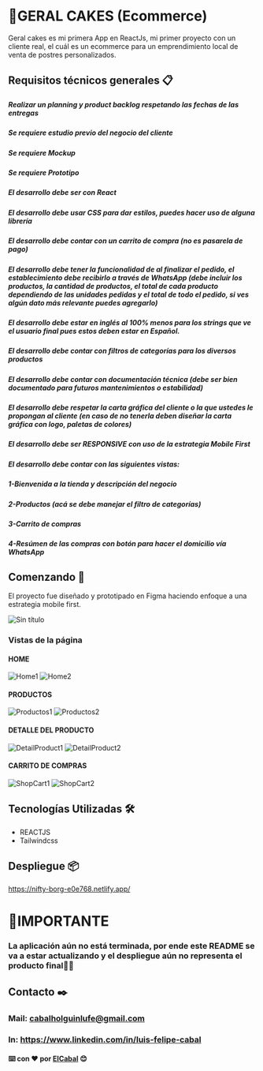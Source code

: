 # :cupcake:GERAL CAKES (Ecommerce)

Geral cakes es mi primera App en ReactJs, mi primer proyecto con un cliente real, el cuál es un ecommerce para un emprendimiento local de venta de postres personalizados.

## Requisitos técnicos generales 📋
##### Realizar un planning y product backlog respetando las fechas de las entregas
##### Se requiere estudio previo del negocio del cliente
##### Se requiere Mockup
##### Se requiere Prototipo
##### El desarrollo debe ser con React
##### El desarrollo debe usar CSS para dar estilos, puedes hacer uso de alguna librería
##### El desarrollo debe contar con un carrito de compra (no es pasarela de pago)
##### El desarrollo debe tener la funcionalidad de al finalizar el pedido, el establecimiento debe recibirlo a través de WhatsApp (debe incluir los productos, la cantidad de productos, el total de cada producto dependiendo de las unidades pedidas y el total de todo el pedido, si ves algún dato más relevante puedes agregarlo)
##### El desarrollo debe estar en inglés al 100% menos para los strings que ve el usuario final pues estos deben estar en Español.
##### El desarrollo debe contar con filtros de categorías para los diversos productos
##### El desarrollo debe contar con documentación técnica (debe ser bien documentado para futuros mantenimientos o estabilidad)
##### El desarrollo debe respetar la carta gráfica del cliente o la que ustedes le propongan al cliente (en caso de no tenerla deben diseñar la carta gráfica con logo, paletas de colores)
##### El desarrollo debe ser RESPONSIVE con uso de la estrategia Mobile First
##### El desarrollo debe contar con las siguientes vistas:
##### 1-Bienvenida a la tienda y descripción del negocio
##### 2-Productos (acá se debe manejar el filtro de categorías)
##### 3-Carrito de compras
##### 4-Resúmen de las compras con botón para hacer el domicilio vía WhatsApp

## Comenzando 🚀

El proyecto fue diseñado y prototipado en Figma haciendo enfoque a una estrategia mobile first.

![Sin título](https://user-images.githubusercontent.com/91229815/158513187-5babcd61-831e-4536-888a-8b4a8ea94cc1.png)

### Vistas de la página 

#### HOME
![Home1](https://user-images.githubusercontent.com/91229815/158516425-2af85523-0b9a-483b-98c7-1d0f1551f844.png)
![Home2](https://user-images.githubusercontent.com/91229815/158516439-19d860ac-e1e5-4511-9690-99d37ccaffc9.png)
#### PRODUCTOS
![Productos1](https://user-images.githubusercontent.com/91229815/158516486-40ebd69e-366b-4d09-ac18-15c1900239ab.png)
![Productos2](https://user-images.githubusercontent.com/91229815/158516504-db43eab7-8649-4d00-b045-5c23b88ece0d.png)
#### DETALLE DEL PRODUCTO
![DetailProduct1](https://user-images.githubusercontent.com/91229815/158516566-0898fcb6-bc62-418c-9eec-ea0f06e9ef3a.png)
![DetailProduct2](https://user-images.githubusercontent.com/91229815/158516575-b9657438-37cd-4473-bcda-2dcce268f1f3.png)
#### CARRITO DE COMPRAS
![ShopCart1](https://user-images.githubusercontent.com/91229815/158516607-92e93477-9003-4702-9622-f0ecd8aff382.png)
![ShopCart2](https://user-images.githubusercontent.com/91229815/158516617-15a8366d-0097-45c4-b348-df2602192e8d.png)

## Tecnologías Utilizadas 🛠️

* REACTJS
* Tailwindcss
## Despliegue 📦

https://nifty-borg-e0e768.netlify.app/

# :red_circle:IMPORTANTE
### La aplicación aún no está terminada, por ende este README se va a estar actualizando y el despliegue aún no representa el producto final:hammer::hammer:

## Contacto ✒️

### Mail: cabalholguinlufe@gmail.com
### In: https://www.linkedin.com/in/luis-felipe-cabal


#### ⌨️ con ❤️ por [ElCabal](https://github.com/ElCabal) 😊
